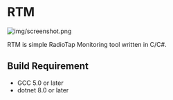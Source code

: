 # RTM

![img/screenshot.png]()

RTM is simple RadioTap Monitoring tool written in C/C#.

## Build Requirement

- GCC 5.0 or later
- dotnet 8.0 or later
